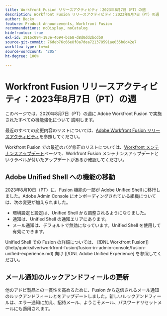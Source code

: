 ```yaml
---
title: Workfront Fusion リリースアクティビティ：2023年8月7日（PT）の週
description: Workfront Fusion リリースアクティビティ：2023年8月7日（PT）の週
author: Becky
feature: Product Announcements, Workfront Fusion
recommendations: noDisplay, noCatalog
hidefromtoc: true
exl-id: 1916c094-193e-4694-bc68-d8d0dd2bcdb0
source-git-commit: 76deb76c66e8f8a7dea721378591ae035b8d42e7
workflow-type: tm+mt
source-wordcount: '205'
ht-degree: 100%

---
```


# Workfront Fusion リリースアクティビティ：2023年8月7日（PT）の週

このページでは、2020年8月7日（PT）の週に Adobe Workfront Fusion で実施されたすべての機能強化について
説明します。

最近のすべての変更内容のリストについては、[Adobe Workfront Fusion リリースアクティビティ](../../../product-announcements/product-releases/fusion-release-activity/fusion-release-activity.md)を参照してください。

Workfront Fusion での最近のバグ修正のリストについては、[Workfront メンテナンスアップデート](https://experienceleague.adobe.com/docs/workfront-known-issues/releases/current-updates.html?lang=ja)ページで、Workfront Fusion メンテナンスアップデートというラベルが付いたアップデートがあるか確認してください。

## Adobe Unified Shell への機能の移動

2023年8月10日（PT）に、Fusion 機能の一部が Adobe Unified Shell に移行しました。Adobe Admin Console にオンボーディングされている組織については、次の変更が加えられました。

* 環境設定と設定は、Unified Shell から調整されるようになりました。
* 通知は、Unified Shell の通知エリアにあります。
* メール通知は、デフォルトで無効になっています。Unified Shell を使用して有効にできます。

Unified Shell での Fusion の詳細については、 [!DNL Workfront Fusion]](/help/quicksilver/workfront-fusion/fusion-in-admin-console/fusion-unified-experience.md) 向け [[!DNL Adobe Unified Experience]  を参照してください。


## メール通知のルックアンドフィールの更新

他のアドビ製品との一貫性を高めるために、Fusion から送信されるメール通知のルックアンドフィールとをアップデートしました。新しいルックアンドフィールは、エラー通知に加え、招待メール、ようこそメール、パスワードリセットメールにも適用されます。
